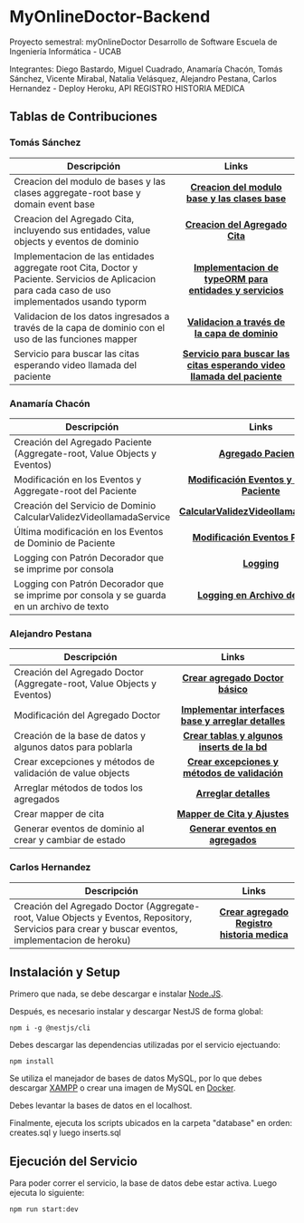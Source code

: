 # MyOnlineDoctor-Backend

Proyecto semestral: myOnlineDoctor Desarrollo de Software Escuela de Ingeniería Informática - UCAB

Integrantes:
Diego Bastardo, 
Miguel Cuadrado, 
Anamaría Chacón, 
Tomás Sánchez, 
Vicente Mirabal, 
Natalia Velásquez, 
Alejandro Pestana, 
Carlos Hernandez - Deploy Heroku, API REGISTRO HISTORIA MEDICA 

## Tablas de Contribuciones

### Tomás Sánchez
| Descripción  |Links|
| ------------- |:-------------:|
| Creacion del modulo de bases y las clases aggregate-root base y domain event base|[**Creacion del modulo base y las clases base**](https://github.com/The-Geeks-Desarrollo-de-Software-UCAB/MyOnlineDoctor-Backend/commit/147092353cdbf1faf0e09b95633a753f5ea9ee76)|
| Creacion del Agregado Cita, incluyendo sus entidades, value objects y eventos de dominio|[**Creacion del Agregado Cita**](https://github.com/The-Geeks-Desarrollo-de-Software-UCAB/MyOnlineDoctor-Backend/commit/69c0d90502f5dcbb8a270508008a38f19d7a461a)|
| Implementacion de las entidades aggregate root Cita, Doctor y Paciente. Servicios de Aplicacion para cada caso de uso implementados usando typorm|[**Implementacion de typeORM para entidades y servicios**](https://github.com/The-Geeks-Desarrollo-de-Software-UCAB/MyOnlineDoctor-Backend/commit/6536386a7ef7a3a08e2a21d5ad07d2e67c27ba36)|
|Validacion de los datos ingresados a través de la capa de dominio con el uso de las funciones mapper|[**Validacion a través de la capa de dominio**](https://github.com/The-Geeks-Desarrollo-de-Software-UCAB/MyOnlineDoctor-Backend/commit/28412591b81bbaf57982677876105c3bff505253)|
|Servicio para buscar las citas esperando video llamada del paciente|[**Servicio para buscar las citas esperando video llamada del paciente**](https://github.com/The-Geeks-Desarrollo-de-Software-UCAB/MyOnlineDoctor-Backend/commit/18f31edce14c3e02c79bd09c19fa8117ab866206)|

### Anamaría Chacón
| Descripción  |Links|
| ------------- |:-------------:|
| Creación del Agregado Paciente (Aggregate-root, Value Objects y Eventos)|[**Agregado Paciente**](https://github.com/The-Geeks-Desarrollo-de-Software-UCAB/MyOnlineDoctor-Backend/commit/b5345cf71ce15ef65ceb44ac9132e14089efa4a0)|
| Modificación en los Eventos y Aggregate-root del Paciente |[**Modificación Eventos y Entity de Paciente**](https://github.com/The-Geeks-Desarrollo-de-Software-UCAB/MyOnlineDoctor-Backend/commit/404f058fbde93ed7b2bd3cc198a94a50b73d24f2)|
| Creación del Servicio de Dominio CalcularValidezVideollamadaService |[**CalcularValidezVideollamadaService**](https://github.com/The-Geeks-Desarrollo-de-Software-UCAB/MyOnlineDoctor-Backend/commit/26eba9e41e922c44cde9f3b5360111fd06a7425b)|
|Última modificación en los Eventos de Dominio de Paciente|[**Modificación Eventos Paciente**](https://github.com/The-Geeks-Desarrollo-de-Software-UCAB/MyOnlineDoctor-Backend/commit/1caac962986a3fd66db97f5d6df72871aef73cf6)|
|Logging con Patrón Decorador que se imprime por consola|[**Logging**](https://github.com/The-Geeks-Desarrollo-de-Software-UCAB/MyOnlineDoctor-Backend/commit/fca5b54aedb6540fa30365dcaeb9fa963ab3bc42)|
|Logging con Patrón Decorador que se imprime por consola y se guarda en un archivo de texto|[**Logging en Archivo de Texto**](https://github.com/The-Geeks-Desarrollo-de-Software-UCAB/MyOnlineDoctor-Backend/commit/3776d4156c4c68b1380c4600e0df27008b6785f2)|

### Alejandro Pestana
| Descripción  |Links|
| ------------- |:-------------:|
| Creación del Agregado Doctor (Aggregate-root, Value Objects y Eventos)|[**Crear agregado Doctor básico**](https://github.com/The-Geeks-Desarrollo-de-Software-UCAB/MyOnlineDoctor-Backend/commit/760b90436385eff122ec01b6c3286e8f88d6228e)|
| Modificación del Agregado Doctor |[**Implementar interfaces base y arreglar detalles**](https://github.com/The-Geeks-Desarrollo-de-Software-UCAB/MyOnlineDoctor-Backend/commit/856f31e625cfbdcf35d420b125d65f6bd53871dd)|
| Creación de la base de datos y algunos datos para poblarla |[**Crear tablas y algunos inserts de la bd**](https://github.com/The-Geeks-Desarrollo-de-Software-UCAB/MyOnlineDoctor-Backend/commit/67e0c0bcf935d4ed5fe8668903eb21a0a1738772)|
|Crear excepciones y métodos de validación de value objects|[**Crear excepciones y métodos de validación**](https://github.com/The-Geeks-Desarrollo-de-Software-UCAB/MyOnlineDoctor-Backend/commit/d7093a830001ecac97a0aaa3e87cbf928ff98eaa)|
|Arreglar métodos de todos los agregados|[**Arreglar detalles**](https://github.com/The-Geeks-Desarrollo-de-Software-UCAB/MyOnlineDoctor-Backend/commit/d7093a830001ecac97a0aaa3e87cbf928ff98eaa)|
|Crear mapper de cita|[**Mapper de Cita y Ajustes**](https://github.com/The-Geeks-Desarrollo-de-Software-UCAB/MyOnlineDoctor-Backend/commit/bad65781a0451b8d12dee7b5fa9d0e67b200ce65)|
|Generar eventos de dominio al crear y cambiar de estado|[**Generar eventos en agregados**](https://github.com/The-Geeks-Desarrollo-de-Software-UCAB/MyOnlineDoctor-Backend/commit/987935723772af4e72fa460ec71dfa376c3b7d7d)|

### Carlos Hernandez
| Descripción  |Links|
| ------------- |:-------------:|
| Creación del Agregado Doctor (Aggregate-root, Value Objects y Eventos, Repository, Servicios para crear y buscar eventos, implementacion de heroku)|[**Crear agregado Registro historia medica**](https://github.com/The-Geeks-Desarrollo-de-Software-UCAB/MyOnlineDoctor-Backend/commit/7a276bc5970c330183617de29a5470663d1d3d6c)|

## Instalación y Setup

Primero que nada, se debe descargar e instalar [Node.JS](https://nodejs.org/es/). 

Después, es necesario instalar y descargar NestJS de forma global:

```
npm i -g @nestjs/cli
```

Debes descargar las dependencias utilizadas por el servicio ejectuando:

```
npm install
```

Se utiliza el manejador de bases de datos MySQL, por lo que debes descargar [XAMPP](https://www.apachefriends.org/es/index.html) o crear una imagen de MySQL en [Docker](https://www.docker.com).

Debes levantar la bases de datos en el localhost.

Finalmente, ejecuta los scripts ubicados en la carpeta "database" en orden: creates.sql y luego inserts.sql

## Ejecución del Servicio

Para poder correr el servicio, la base de datos debe estar activa. Luego ejecuta lo siguiente:

```
npm run start:dev
```
